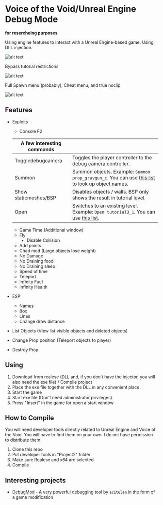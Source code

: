 # Voice of the Void/Unreal Engine Debug Mode
**for resercheing purposes**

Using engine features to interact with a Unreal Engine-based game. Using DLL injection.

![alt text](img/2.png)

Bypass tutorial restrictions

![alt text](img/3.png)

Full Spawn menu (probably), Cheat menu, and true noclip

![alt text](img/5.png)
## Features

* Exploits
  * Console F2

   | A few interesting commands |  |
  | ------ | ------ |
  | Toggledebugcamera | Toggles the player controller to the debug camera controller. |
  | Summon | Summon objects. Example: ```Summon prop_gravgun_c```. You can use [this list][secret] to look up object names. |
  | Show staticmeshes/BSP | Disables objects / walls. BSP only shows the result in tutorial level. |
  | Open | Switches to an existing level. Example: ```Open tutorial3_1```. You can use [this list][levels]. |
  * Game Time (Additional window)
  * Fly
    * Disable Collision
  * Add points
  * Chad mod (Large objects lose weight)
  * No Damage
  * No Draining food
  * No Draining sleep
  * Speed of time
  * Teleport
  * Infinity Fuel
  * Infinity Health

* ESP
  * Names
  * Box
  * Lines
  * Change draw distance

* List Objects (View list visible objects and deleted objects)

* Change Prop position (Teleport objects to player)
* Destroy Prop

## Using
1. Download from realese (DLL and, if you don't have the injector, you will also need the exe file) / Compile project
2. Place the exe file together with the DLL in any convenient place.
3. Start the game
4. Start exe file (Don't need administrator privileges)
5. Press "Insert" in the game for open a start window

## How to Compile
You will need developer tools directly related to Unreal Engine and Voice of the Void. You will have to find them on your own. I do not have permission to distribute them.

1. Clone this repo
2. Put developer tools in "Project2" folder
3. Make sure Realese and x64 are selected
4. Compile

## Interesting projects

* [DebugMod] - A very powerful debugging tool by `acitulen` in the form of a game modification

   [secret]: <https://raw.githubusercontent.com/Vyollet/Voice-of-the-Void-Debug-Mode/main/Project2/.secrets>
   [levels]: <https://votv-ru.fandom.com/ru/wiki/%D0%9C%D0%B8%D1%80%D1%8B_%D0%B8_%D1%82%D0%B5%D1%81%D1%82%D0%BE%D0%B2%D1%8B%D0%B5_%D1%83%D1%80%D0%BE%D0%B2%D0%BD%D0%B8>
   [DebugMod]: <https://thunderstore.io/c/voices-of-the-void/p/acitulen/DebugMod/>
